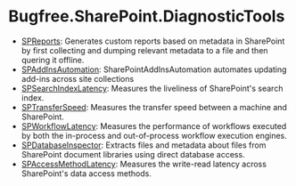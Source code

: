 # Bugfree.SharePoint.DiagnosticTools

- [SPReports](https://github.com/ronnieholm/Bugfree.SharePoint.DiagnosticTools/tree/master/src/SPReports): Generates custom reports based on metadata in SharePoint by first collecting and dumping relevant metadata to a file and then quering it offline.
- [SPAddInsAutomation](https://github.com/ronnieholm/Bugfree.SharePoint.DiagnosticTools/tree/master/src/SPAddInsAutomation): SharePointAddInsAutomation automates updating add-ins across site collections
- [SPSearchIndexLatency](https://github.com/ronnieholm/Bugfree.SharePoint.DiagnosticTools/tree/master/src/SPSearchIndexLatency): Measures the liveliness of SharePoint's search index.
- [SPTransferSpeed](https://github.com/ronnieholm/Bugfree.SharePoint.DiagnosticTools/tree/master/src/SPTransferSpeed): Measures the transfer speed between a machine and SharePoint.
- [SPWorkflowLatency](https://github.com/ronnieholm/Bugfree.SharePoint.DiagnosticTools/tree/master/src/SPWorkflowLatency): Measures the performance of workflows executed by both the in-process and out-of-process workflow execution engines.
- [SPDatabaseInspector](https://github.com/ronnieholm/Bugfree.SharePoint.DiagnosticTools/tree/master/src/SPDatabaseInspector): Extracts files and metadata about files from SharePoint document libraries using direct database access.
- [SPAccessMethodLatency](https://github.com/ronnieholm/Bugfree.SharePoint.DiagnosticTools/tree/master/src/SPAccessMethodLatency): Measures the write-read latency across SharePoint's data access methods.
